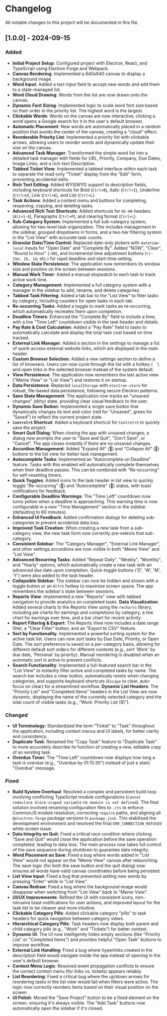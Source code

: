  # Changelog

All notable changes to this project will be documented in this file.

## [1.0.0] - 2024-09-15

### Added
-   **Initial Project Setup**: Configured project with Electron, React, and TypeScript using Electron Forge and Webpack.
-   **Canvas Rendering**: Implemented a 640x640 canvas to display a background image.
-   **Word Input**: Added a text input field to accept new words and add them to a state-managed list.
-   **Word Cloud Drawing**: Words from the list are now drawn onto the canvas.
-   **Dynamic Font Sizing**: Implemented logic to scale word font size based on their order in the priority list. The highest word is the largest.
-   **Clickable Words**: Words on the canvas are now interactive; clicking a word opens a Google search for it in the user's default browser.
-   **Automatic Placement**: New words are automatically placed in a random position that avoids the center of the canvas, creating a "cloud" effect.
-   **Reorderable Priority List**: Implemented a priority list with clickable arrows, allowing users to reorder words and dynamically update their size on the canvas.
-   **Advanced Task Manager**: Transformed the simple word list into a detailed task manager with fields for URL, Priority, Company, Due Dates, Image Links, and a rich-text Description.
-   **Tabbed Ticket View**: Implemented a tabbed interface within each task to separate the read-only "Ticket" display from the "Edit" form, preventing accidental edits.
-   **Rich Text Editing**: Added WYSIWYG support to description fields, including keyboard shortcuts for Bold (`Ctrl+B`), Italic (`Ctrl+I`), Underline (`Ctrl+U`), Link (`Ctrl+K`), and List (`Ctrl+L`).
-   **Task Actions**: Added a context menu and buttons for completing, reopening, copying, and deleting tasks.
-   **Advanced Rich Text Shortcuts**: Added shortcuts for `H1-H6` headers (`Alt+1-6`), Paragraphs (`Ctrl+P`), and clearing format (`Ctrl+\`).
-   **Sub-Category System**: Implemented a full sub-category system, allowing for two-level task organization. This includes management in the sidebar, grouped dropdowns in forms, and a two-tier filtering system in the "List View" with accurate task counts.
-   **Granular Date/Time Control**: Replaced date-only pickers with `datetime-local` inputs for "Open Date" and "Complete By". Added "NOW", "Clear", "Round to Hour" (`:00`), and incremental time adjustment buttons (`+/- 15m, 1h, 1d`, etc.) for rapid deadline and start-time setting.
-   **Window State Persistence**: The application now remembers its window size and position on the screen between sessions.
-   **Manual Work Timer**: Added a manual stopwatch to each task to track active work time.
-   **Category Management**: Implemented a full category system with a manager in the sidebar to add, rename, and delete categories.
-   **Tabbed Task Filtering**: Added a tab bar to the "List View" to filter tasks by category, including counters for open tasks in each tab.
-   **Re-occurring Tasks**: Added a toggle to mark tasks as re-occurring, which automatically recreates them upon completion.
-   **Deadline Timers**: Enhanced the "Complete By" field to include a time, with a live "Time Left" countdown visible in the task header and details.
-   **Pay Rate & Cost Calculation**: Added a "Pay Rate" field to tasks to automatically calculate and display the total task cost based on time tracked.
-   **External Link Manager**: Added a section in the settings to manage a list of quick-access external website links, which are displayed in the main header.
-   **Custom Browser Selection**: Added a new settings section to define a list of browsers. Users can now cycle through the list with a hotkey (` ` `) and open links in the selected browser instead of the system default.
-   **View Persistence**: The application now remembers the last active view ("Meme View" or "List View") and restores it on startup.
-   **Data Persistence**: Replaced `localStorage` with `electron-store` for robust, file-based data persistence, following secure Electron patterns.
-   **Save State Management**: The application now tracks an "unsaved changes" (dirty) state, providing clear visual feedback to the user.
-   **Dynamic Save Button**: Implemented a single save button that dynamically changes its text and color (red for "Unsaved", green for "Saved") to reflect the current project state.
-   **`Control+S` Shortcut**: Added a keyboard shortcut for `Control+S` to quickly save the project.
-   **Smart Quit Dialog**: When closing the app with unsaved changes, a dialog now prompts the user to "Save and Quit", "Don't Save", or "Cancel". The app closes instantly if there are no unsaved changes.
-   **Accordion Management**: Added "Expand All" (📂) and "Collapse All" (📁) buttons to the list view for better task management.
-   **Autocomplete Tasks**: Implemented an "Autocomplete on Deadline" feature. Tasks with this enabled will automatically complete themselves when their deadline passes. This can be combined with "Re-occurring" for self-resetting timers.
-   **Quick Toggles**: Added icons to the task header in list view to quickly toggle "Re-occurring" (🔁) and "Autocomplete" (🤖) status, with toast notifications for feedback.
-   **Configurable Deadline Warnings**: The "Time Left" countdown now turns yellow when a deadline is approaching. This warning time is now configurable in a new "Time Management" section in the sidebar (defaulting to 60 minutes).
-   **Enhanced UI Feedback**: Added confirmation dialogs for deleting sub-categories to prevent accidental data loss.
-   **Improved Task Creation**: When creating a new task from a sub-category view, the new task form now correctly pre-selects that sub-category.
-   **Consistent Sidebar**: The "Category Manager", "External Link Manager", and other settings accordions are now visible in both "Meme View" and "List View".
-   **Advanced Recurring Tasks**: Added "Repeat Daily", "Weekly", "Monthly", and "Yearly" options, which automatically create a new task with an advanced due date upon completion. Quick-toggle buttons ('D', 'W', 'M', 'Y') were also added to the task header.
-   **Collapsible Sidebar**: The sidebar can now be hidden and shown with a toggle button or an `Alt+S` hotkey to maximize screen space. The app remembers the sidebar's state between sessions.
-   **Reports View**: Implemented a new "Reports" view with tabbed navigation to provide analytics on completed tasks.
   **Data Visualization**: Added several charts to the Reports View using the `recharts` library, including pie charts for earnings and completions by category, a line chart for earnings over time, and a bar chart for recent activity.
-   **Report Filtering & Export**: The Reports View now includes a date range filter, a "Clear Filter" button, and an "Export to CSV" feature.
-   **Sort by Functionality**: Implemented a powerful sorting system for the active task list. Users can now sort tasks by Due Date, Priority, or Open Date. The sort preference is saved on a per-category basis, allowing for different default sort orders for different contexts (e.g., sort 'Work' by due date, 'Personal' by priority). Manual reordering is disabled when an automatic sort is active to prevent conflicts. 
-   **Search Functionality**: Implemented a full-featured search bar in the "List View" to instantly filter active and completed tasks by name. The search bar includes a clear button, automatically resets when changing categories, and supports keyboard shortcuts (`Escape` to clear, auto-focus on clear) for a streamlined workflow.
   **Dynamic List Headers**: The "Priority List" and "Completed Items" headers in the List View are now dynamic, displaying the name of the currently selected category and the total count of visible tasks (e.g., "Work: Priority List (9)").


### Changed
-   **UI Terminology**: Standardized the term "Ticket" to "Task" throughout the application, including context menus and UI labels, for better clarity and consistency.
-   **Duplicate Task**: Renamed the "Copy Task" feature to "Duplicate Task" to more accurately describe its function of creating a new, editable copy of an existing task.
-   **Overdue Timer**: The "Time Left" countdown now displays how long a task is overdue (e.g., "Overdue by 01:15:30") instead of just a static "Overdue" message.

### Fixed
-   **Build System Overhaul**: Resolved a complex and persistent build loop involving conflicting TypeScript module configurations (`Cannot redeclare block-scoped variable` vs. `module is not defined`). The final solution involved renaming configuration files to `.cts` to enforce CommonJS module resolution, correcting `require` paths, and aligning all `@electron-forge` package versions in `package.json`. This stabilized the development environment and resolved the final `ERR_CONNECTION_REFUSED` white screen issue.
-   **Data Integrity on Quit**: Fixed a critical race condition where clicking "Save and Quit" would close the application before the save operation completed, leading to data loss. The main process now takes full control of the save sequence during shutdown to guarantee data integrity.
-   **Word Placement on Save**: Fixed a bug where words added in "List View" would not appear on the "Meme View" canvas after relaunching. The save logic (for both the save button and the quit dialog) now ensures all words have valid canvas coordinates before being persisted.
-   **List View Input**: Fixed a bug that prevented adding new words by pressing "Enter" while in "List View".
-   **Canvas Redraw**: Fixed a bug where the background image would disappear when switching from "List View" back to "Meme View".
-   **UI/UX Improvements**: Refined the UI with consistent icons, non-intrusive toast notifications for user actions, and improved layout for the task list to be cleaner and more intuitive.
-   **Clickable Category Pills**: Added clickable category "pills" to task headers for quick navigation between category views.
-   **Hierarchical Category Pills**: Task headers now display both parent and child category pills (e.g., "Work" and "Tickets") for better context.
-   **Dynamic UI**: The UI now intelligently hides empty sections (like "Priority List" or "Completed Items") and provides helpful "Open Task" buttons to improve workflow.
-   **External Link Handling**: Fixed a bug where hyperlinks created in the description field would navigate inside the app instead of opening in the user's default browser.
-   **Context Menu Logic**: Resolved event propagation conflicts to ensure the correct context menu (for links vs. tickets) appears reliably.
-   **List Reordering**: Fixed a critical bug where the up/down arrows for reordering tasks in the list view would fail when filters were active. The logic now correctly reorders items based on their visual position on the screen.
-   **UI Polish**: Moved the "Save Project" button to be a fixed element on the screen, ensuring it's always visible. The "Add Task" buttons now automatically open the sidebar if it's closed.